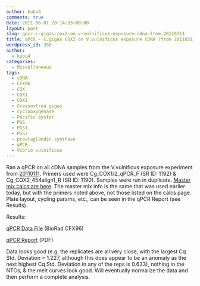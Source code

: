 ```yaml
---
author: kubu4
comments: true
date: 2011-06-01 20:14:33+00:00
layout: post
slug: qpcr-c-gigas-cox2-on-v-vulnificus-exposure-cdna-from-20110311
title: qPCR - C.gigas COX2 on V.vulnificus exposure cDNA (from 20110311)
wordpress_id: 350
author:
  - kubu4
categories:
  - Miscellaneous
tags:
  - cDNA
  - CFX96
  - COX
  - COX1
  - COX2
  - Crassostrea gigas
  - cyclooxygenase
  - Pacific oyster
  - PGS
  - PGS1
  - PGS2
  - prostaglandin synthase
  - qPCR
  - Vibrio vulnificus
---
```


Ran a qPCR on all cDNA samples from the V.vulnificus exposure experiment from [20110111](/Sam%27s+Working+Notebook+Jan+2011+-+March+2011#sjw20110111). Primers used were Cg_COX1/2_qPCR_F (SR ID: 1192) & Cg_COX2_454align1_R (SR ID: 1190). Samples were run in duplicate. [Master mix calcs are here](https://eagle.fish.washington.edu/Arabidopsis/Notebook%20Workup%20Files/20110601-01.jpg). The master mix info is the same that was used earlier today, but with the primers noted above, not those listed on the calcs page. Plate layout, cycling params, etc., can be seen in the qPCR Report (see Results).

Results:

[qPCR Data File](https://eagle.fish.washington.edu/Arabidopsis/qPCR/CFX96/Roberts%20Lab_2011-06-01%2017-33-56_CC009827.pcrd) (BioRad CFX96)

[qPCR Report](https://eagle.fish.washington.edu/Arabidopsis/qPCR/CFX96/Roberts%20Lab_2011-06-01%2017-33-56_CC009827.pdf) (PDF)

Data looks good (e.g. the replicates are all very close, with the largest Cq Std. Deviation = 1.227, although this does appear to be an anomaly as the next highest Cq Std. Deviation in any of the reps is 0.633), nothing in the NTCs, & the melt curves look good. Will eventually normalize the data and then perform a complete analysis.
